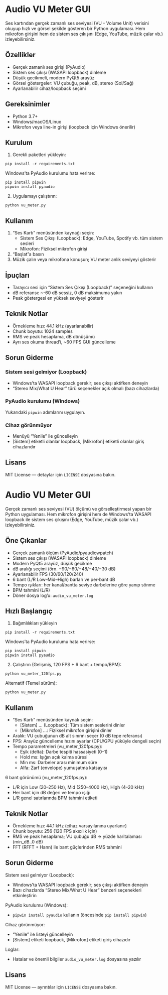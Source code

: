 # Audio VU Meter GUI

Ses kartından gerçek zamanlı ses seviyesi (VU - Volume Unit) verisini okuyup hızlı ve görsel şekilde gösteren bir Python uygulaması. Hem mikrofon girişini hem de sistem ses çıkışını (Edge, YouTube, müzik çalar vb.) izleyebilirsiniz.

## Özellikler
- Gerçek zamanlı ses girişi (PyAudio)
- Sistem ses çıkışı (WASAPI loopback) dinleme
- Düşük gecikmeli, modern PyQt5 arayüz
- Görsel göstergeler: VU çubuğu, peak, dB, stereo (Sol/Sağ)
- Ayarlanabilir cihaz/loopback seçimi

## Gereksinimler
- Python 3.7+
- Windows/macOS/Linux
- Mikrofon veya line-in girişi (loopback için Windows önerilir)

## Kurulum
1) Gerekli paketleri yükleyin:

```
pip install -r requirements.txt
```

Windows’ta PyAudio kurulumu hata verirse:

```
pip install pipwin
pipwin install pyaudio
```

2) Uygulamayı çalıştırın:

```
python vu_meter.py
```

## Kullanım
1. “Ses Kartı” menüsünden kaynağı seçin:
   - Sistem Ses Çıkışı (Loopback): Edge, YouTube, Spotify vb. tüm sistem sesleri
   - Mikrofon: Fiziksel mikrofon girişi
2. “Başlat”a basın
3. Müzik çalın veya mikrofona konuşun; VU meter anlık seviyeyi gösterir

## İpuçları
- Tarayıcı sesi için “Sistem Ses Çıkışı (Loopback)” seçeneğini kullanın
- dB referansı: ~-60 dB sessiz, 0 dB maksimuma yakın
- Peak göstergesi en yüksek seviyeyi gösterir

## Teknik Notlar
- Örnekleme hızı: 44.1 kHz (ayarlanabilir)
- Chunk boyutu: 1024 samples
- RMS ve peak hesaplama, dB dönüşümü
- Ayrı ses okuma thread’i, ~60 FPS GUI güncelleme

## Sorun Giderme
### Sistem sesi gelmiyor (Loopback)
- Windows’ta WASAPI loopback gerekir; ses çıkışı aktifken deneyin
- “Stereo Mix/What U Hear” türü seçenekler açık olmalı (bazı cihazlarda)

### PyAudio kurulumu (Windows)
Yukarıdaki `pipwin` adımlarını uygulayın.

### Cihaz görünmüyor
- Menüyü “Yenile” ile güncelleyin
- [Sistem] etiketli olanlar loopback, [Mikrofon] etiketli olanlar giriş cihazlarıdır

## Lisans
MIT License — detaylar için `LICENSE` dosyasına bakın.
# Audio VU Meter GUI

Gerçek zamanlı ses seviyesi (VU) ölçümü ve görselleştirmesi yapan bir Python uygulaması. Hem mikrofon girişini hem de Windows’ta WASAPI loopback ile sistem ses çıkışını (Edge, YouTube, müzik çalar vb.) izleyebilirsiniz.

## Öne Çıkanlar
- Gerçek zamanlı ölçüm (PyAudio/pyaudiowpatch)
- Sistem ses çıkışı (WASAPI loopback) dinleme
- Modern PyQt5 arayüz, düşük gecikme
- dB aralığı seçimi (örn. −90/−60/−48/−40/−30 dB)
- Ayarlanabilir FPS (30/60/120/240)
- 6 bant (L/R Low–Mid–High) barları ve per‑bant dB
- Tempo ışıkları: her kanal/bantta seviye darbelerine göre yanıp sönme
- BPM tahmini (L/R)
- Döner dosya log’u: `audio_vu_meter.log`

## Hızlı Başlangıç
1) Bağımlılıkları yükleyin

```
pip install -r requirements.txt
```

Windows’ta PyAudio kurulumu hata verirse:

```
pip install pipwin
pipwin install pyaudio
```

2) Çalıştırın (Gelişmiş, 120 FPS + 6 bant + tempo/BPM):

```
python vu_meter_120fps.py
```

Alternatif (Temel sürüm):

```
python vu_meter.py
```

## Kullanım
- “Ses Kartı” menüsünden kaynak seçin:
  - [Sistem] … (Loopback): Tüm sistem seslerini dinler
  - [Mikrofon] …: Fiziksel mikrofon girişini dinler
- Aralık: VU çubuğunun dB alt sınırını seçer (0 dB tepe referansı)
- FPS: Arayüz güncelleme hızını ayarlar (CPU/GPU yüküyle dengeli seçin)
- Tempo parametreleri (vu_meter_120fps.py):
  - Eşik (delta): Darbe tespiti hassasiyeti (0–1)
  - Hold ms: Işığın açık kalma süresi
  - Min ms: Darbeler arası minimum süre
  - Alfa: Zarf (envelope) yumuşatma katsayısı

6 bant görünümü (vu_meter_120fps.py):
- L/R için Low (20–250 Hz), Mid (250–4000 Hz), High (4–20 kHz)
- Her bant için dB değeri ve tempo ışığı
- L/R genel satırlarında BPM tahmini etiketi

## Teknik Notlar
- Örnekleme hızı: 44.1 kHz (cihaz varsayılanına uyarlanır)
- Chunk boyutu: 256 (120 FPS akıcılık için)
- RMS ve peak hesaplama; VU çubuğu dB → yüzde haritalaması (min_dB..0 dB)
- FFT (RFFT + Hann) ile bant güçlerinden RMS tahmini

## Sorun Giderme
Sistem sesi gelmiyor (Loopback):
- Windows’ta WASAPI loopback gerekir; ses çıkışı aktifken deneyin
- Bazı cihazlarda “Stereo Mix/What U Hear” benzeri seçenekleri etkinleştirin

PyAudio kurulumu (Windows):
- `pipwin install pyaudio` kullanın (öncesinde `pip install pipwin`)

Cihaz görünmüyor:
- “Yenile” ile listeyi güncelleyin
- [Sistem] etiketi loopback, [Mikrofon] etiketi giriş cihazıdır

Loglar:
- Hatalar ve önemli bilgiler `audio_vu_meter.log` dosyasına yazılır

## Lisans
MIT License — ayrıntılar için `LICENSE` dosyasına bakın.

